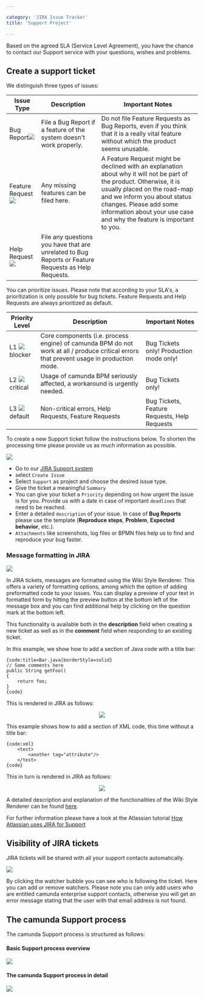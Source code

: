 ```yaml
---

category: 'JIRA Issue Tracker'
title: 'Support Project'

---
```



Based on the agreed SLA (Service Level Agreement), you have the chance to contact our Support service with your questions, wishes and problems.


## Create a support ticket

We distinguish three types of issues:

<table class="table table-bordered">
  <thead>
  <tr class="success">
    <th>Issue Type</th>
    <th>Description</th>
    <th>Important Notes</th>
  </tr>
  </thead>
  <tbody>
  <tr>
    <td>Bug Report<img class="img-responsive" src="ref:asset:/assets/img/jira-support/jira-bug.png"/></td>
    <td>File a Bug Report if a feature of the system doesn't work properly.</td>
    <td>Do not file Feature Requests as Bug Reports, even if you think that it is a really vital feature without which the product seems unusable.</td>
  </tr>
  <tr>
    <td>Feature Request<img class="img-responsive" src="ref:asset:/assets/img/jira-support/jira-newfeature.png"/></td>
    <td>Any missing features can be filed here.</td>
    <td>A Feature Request might be declined with an explanation about why it will not be part of the product. Otherwise, it is usually placed on the road-map and we inform you about status changes. Please add some information about your use case and why the feature is important to you.</td>
  </tr>
  <tr>
    <td>Help Request<img class="img-responsive" src="ref:asset:/assets/img/jira-support/jira-help.png"/></td>
    <td>File any questions you have that are unrelated to Bug Reports or Feature Requests as Help Requests.</td>
    <td></td>
  </tr>
  </tbody>
</table>

You can prioritize issues. Please note that according to your SLA's, a prioritization is only possible for bug tickets. Feature Requests and Help Requests are always prioritized as default.

<table class="table table-bordered">
  <thead>
  <tr class="success">
    <th>Priority Level</th>
    <th>Description</th>
    <th>Important Notes</th>
  </tr>
  </thead>
  <tbody>
  <tr>
    <td>L1 <img class="img-responsive" src="ref:asset:/assets/img/jira-support/jira-blocker.png"/>blocker</td>
    <td>Core components (i.e. process engine) of camunda BPM do not work at all / produce critical errors that prevent usage in production mode.</td>
    <td>Bug Tickets only! Production mode only!</td>
  </tr>
  <tr>
    <td>L2 <img class="img-responsive" src="ref:asset:/assets/img/jira-support/jira-major.png"/>critical</td>
    <td>Usage of camunda BPM seriously affected, a workaround is urgently needed. </td>
    <td>Bug Tickets only!</td>
  </tr>
  <tr>
    <td>L3 <img class="img-responsive" src="ref:asset:/assets/img/jira-support/jira-minor.png"/>default</td>
    <td>Non-critical errors, Help Requests, Feature Requests</td>
    <td>Bug Tickets, Feature Requests, Help Requests</td>
  </tr>
  </tbody>
</table>

To create a new Support ticket follow the instructions below. To shorten the processing time please provide us as much information as possible.

<div class="row">
  <div class="col-xs-6 col-sm-6 col-md-3">
    <img data-img-thumb src="ref:asset:/assets/img/jira-support/jira-support-create-support-issue.png" />
  </div>
  <div class="col-xs-6 col-sm-6 col-md-9">
    <p>
      <ul>
        <li>Go to our <a href="https://app.camunda.com/jira/browse/SUPPORT">JIRA Support system</a></li>
        <li>select <code>Create Issue</code></li>
        <li>Select <code>Support</code> as project and choose the desired issue type.</li>
        <li>Give the ticket a meaningful <code>Summary</code></li>
        <li>You can give your ticket a <code>Priority</code> depending on how urgent the issue is for you. Provide us with a date in case of important <code>deadlines</code> that need to be reached.</li>
        <li>Enter a detailed <code>description</code> of your issue. In case of <b>Bug Reports</b> please use the template (<b>Reproduce steps</b>, <b>Problem</b>, <b>Expected behavior</b>, etc.).</li>
        <li><code>Attachments</code> like screenshots, log files or BPMN files help us to find and reproduce your bug faster. </li>
      </ul>
    </p>
  </div>
</div>


### Message formatting in JIRA

<div class="row">
  <div class="col-xs-6 col-sm-6 col-md-3">
    <img data-img-thumb src="ref:asset:/assets/img/jira-support/jira-message.png" />
  </div>
  <div class="col-xs-6 col-sm-6 col-md-9">
    <p>
      In JIRA tickets, messages are formatted using the Wiki Style Renderer. This offers a variety of formatting options, among which the option of adding preformatted code to your issues. You can display a preview of your text in formatted form by hitting the preview button at the bottom left of the message box and you can find additional help by clicking on the question mark at the bottom left.
    </p>
    <p>
      This functionality is available both in the <strong>description</strong> field when creating a new ticket as well as in the <strong>comment</strong> field when responding to an existing ticket.
    </p>
  </div>
</div>



In this example, we show how to add a section of Java code with a title bar:

```
{code:title=Bar.java|borderStyle=solid}
// Some comments here
public String getFoo()
{
    return foo;
}
{code}
```  

This is rendered in JIRA as follows:
<center><img class="img-responsive" src="ref:asset:/assets/img/jira-support/jira-comment-java.png" /></center>  

This example shows how to add a section of XML code, this time without a title bar:  

```
{code:xml}
    <test>
        <another tag="attribute"/>
    </test>
{code}
```

This in turn is rendered in JIRA as follows:
<center><img class="img-responsive" src="ref:asset:/assets/img/jira-support/jira-comment-xml.png" /></center>  

A detailed description and explanation of the functionalities of the Wiki Style Renderer can be found [here](https://app.camunda.com/jira/secure/WikiRendererHelpAction.jspa?section=all).

For further information please have a look at the Atlassian tutorial <a href="https://confluence.atlassian.com/display/Support/How+Atlassian+Uses+JIRA+for+Support">How Atlassian uses JIRA for Support</a>  


## Visibility of JIRA tickets

JIRA tickets will be shared with all your support contacts automatically. 

<div class="row">
  <div class="col-xs-6 col-sm-6 col-md-3">
    <img data-img-thumb src="ref:asset:/assets/img/jira-support/jira-watcher.png" />
  </div>
  <div class="col-xs-6 col-sm-6 col-md-9">
    <p>
      By clicking the watcher bubble you can see who is following the ticket. Here you can add or remove watchers. Please note you can only add users who are entitled camunda enterprise support contacts, otherwise you will get an error message stating that the user with that email address is not found.
    </p>
  </div>
</div>    

## The camunda Support process

The camunda Support process is structured as follows:

#### Basic Support process overview

<img class="img-responsive" src="https://editor.signavio.com/p/model/bce64c7a6f024a75b7b4a1ec14a5ae74/png?inline&authkey=d42f468784d4cba5c557c72ac2ed7f479f7d25cfa5efcb6597d6b03f81bfafc4" />


#### The camunda Support process in detail

<img class="img-responsive" src="https://editor.signavio.com/p/model/3e335121371f436d94f1ecf656adf76a/png?inline&authkey=6f567f3ce34fa31ef6c842f83832b9c4b4bcd4eed54e00c3885d6b92588271" />